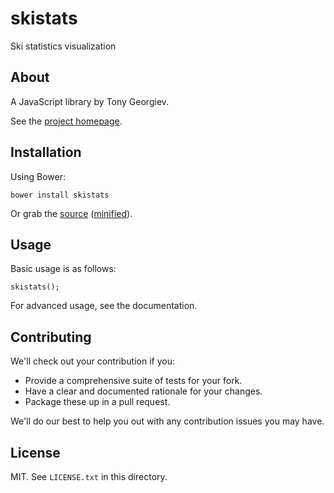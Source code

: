 # skistats

Ski statistics visualization

## About

A JavaScript library by Tony Georgiev.

See the [project homepage](http://tgeorgiev.github.io/skistats).

## Installation

Using Bower:

    bower install skistats

Or grab the [source](https://github.com/tgeorgiev/skistats/dist/skistats.js) ([minified](https://github.com/tgeorgiev/skistats/dist/skistats.min.js)).

## Usage

Basic usage is as follows:

    skistats();

For advanced usage, see the documentation.

## Contributing

We'll check out your contribution if you:

* Provide a comprehensive suite of tests for your fork.
* Have a clear and documented rationale for your changes.
* Package these up in a pull request.

We'll do our best to help you out with any contribution issues you may have.

## License

MIT. See `LICENSE.txt` in this directory.
